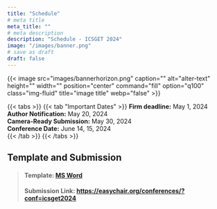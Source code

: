 ```yaml
---
title: "Schedule"
# meta title
meta_title: ""
# meta description
description: "Schedule - ICSGET 2024"
image: "/images/banner.png"
# save as draft
draft: false
---
```

{{< image src="images/bannerhorizon.png" caption="" alt="alter-text" height="" width="" position="center" command="fill" option="q100" class="img-fluid" title="image title"  webp="false" >}}

{{< tabs >}}
{{< tab "Important Dates" >}}
**Firm deadline:** May 1, 2024<br>
**Author Notification:** May 20, 2024<br>
**Camera-Ready Submission:** May 30, 2024<br>
**Conference Date:** June 14, 15, 2024<br>
{{< /tab >}}
{{< /tabs >}}

## Template and Submission

> #### **Template:** [MS Word](https://github.com/sravivarmanvce/icsget/raw/main/ICSGET_2024_WOC_2col_Template.docx)<br>
> #### **Submission Link:** https://easychair.org/conferences/?conf=icsget2024
